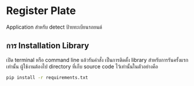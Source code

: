 # Register Plate

Application สำหรับ detect ป้ายทะเบียนรถยนต์

## การ Installation Library

เปิด terminal หรือ command line แล้วรันคำสั่ง เป็นการติดตั้ง library สำหรับการรันครั้งแรกเท่านั้น
ผู้ใช้งานต้องไป directory ที่เก็บ source code ไว้เท่านั้นในตัวอย่างคือ

```bash
pip install -r requirements.txt
